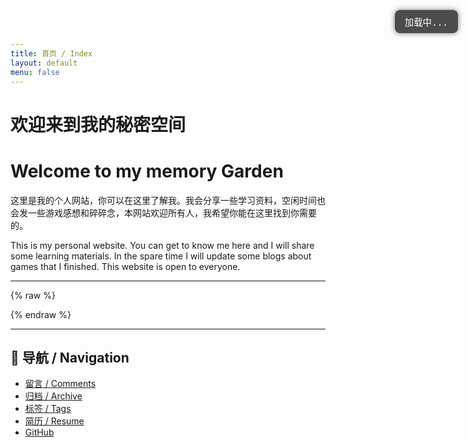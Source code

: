 ```yaml
---
title: 首页 / Index
layout: default
menu: false
---
```


# 欢迎来到我的秘密空间
# Welcome to my memory Garden

这里是我的个人网站，你可以在这里了解我。我会分享一些学习资料，空闲时间也会发一些游戏感想和碎碎念，本网站欢迎所有人，我希望你能在这里找到你需要的。

This is my personal website. You can get to know me here and I will share some learning materials. In the spare time I will update some blogs about games that I finished. This website is open to everyone.

---

<!-- 时间显示框 -->
<div id="time-box" style="
  position: fixed;
  top: 1rem;
  right: 1rem;
  background: rgba(0,0,0,0.7);
  color: #fff;
  padding: 0.5rem 1rem;
  border-radius: 0.5rem;
  font-family: monospace;
  font-size: 0.9rem;
  z-index: 9999;
  box-shadow: 0 0 10px rgba(0,0,0,0.5);
">
加载中...
</div>

{% raw %}
<script>
// 显示访问者本地时间（自动刷新）
function updateTime() {
  const now = new Date();
  document.getElementById("time-box").textContent =
    "⏰ 当前时间：" + now.toLocaleString();
}
setInterval(updateTime, 1000);
updateTime();
</script>
{% endraw %}

---

## 📑 导航 / Navigation
- [留言 / Comments](/comments/)
- [归档 / Archive](/archive/)
- [标签 / Tags](/tags/)
- [简历 / Resume](/resume/)
- [GitHub](https://github.com/JW53111)

